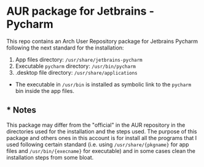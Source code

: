 # AUR package for Jetbrains - Pycharm
This repo contains an Arch User Repository package for Jetbrains Pycharm following the next standard for the installation:

1. App files directory: `/usr/share/jetbrains-pycharm`
2. Executable `pycharm` directory: `/usr/bin/pycharm`
3. .desktop file directory: `/usr/share/applications`

* The executable in `/usr/bin` is installed as symbolic link to the `pycharm` bin inside the app files.

## * Notes

This package may differ from the "official" in the AUR repository in the directories used for the installation and the steps used. The purpose of this package and others 
ones in this account is for install all the programs that I used following certain standard (i.e. using `/usr/share/{pkgname}` for app files and `/usr/bin/{execname}`
for executable) and in some cases clean the installation steps from some bloat.
